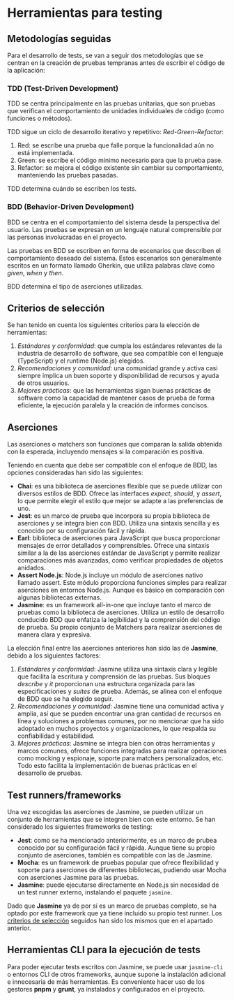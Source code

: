 # Herramientas para testing

## Metodologías seguidas

Para el desarrollo de tests, se van a seguir dos metodologías que se centran en la
creación de pruebas tempranas antes de escribir el código de la aplicación:

### TDD (Test-Driven Development)

TDD se centra principalmente en las pruebas unitarias, que son pruebas que verifican el
comportamiento de unidades individuales de código (como funciones o métodos).

TDD sigue un ciclo de desarrollo iterativo y repetitivo: *Red-Green-Refactor*:
1. Red: se escribe una prueba que falle porque la funcionalidad aún no está implementada.
2. Green: se escribe el código mínimo necesario para que la prueba pase.
3. Refactor: se mejora el código existente sin cambiar su comportamiento, manteniendo las
pruebas pasadas.

TDD determina cuándo se escriben los tests.

### BDD (Behavior-Driven Development)

BDD se centra en el comportamiento del sistema desde la perspectiva del usuario. Las pruebas
se expresan en un lenguaje natural comprensible por las personas involucradas en el proyecto.

Las pruebas en BDD se escriben en forma de escenarios que describen el comportamiento deseado
del sistema. Estos escenarios son generalmente escritos en un formato llamado Gherkin, que
utiliza palabras clave como *given*, *when* y *then*.

BDD determina el tipo de aserciones utilizadas.

## Criterios de selección

Se han tenido en cuenta los siguientes criterios para la elección de herramientas:

1. *Estándares y conformidad*: que cumpla los estándares relevantes de la industria
de desarrollo de software, que sea compatible con el lenguaje (TypeScript) y el runtime
(Node.js) elegidos.
2. *Recomendaciones y comunidad*: una comunidad grande y activa casi siempre
implica un buen soporte y disponibilidad de recursos y ayuda de otros usuarios.
3. *Mejores prácticas*: que las herramientas sigan buenas prácticas de software
como la capacidad de mantener casos de prueba de forma eficiente, la ejecución
paralela y la creación de informes concisos.

## Aserciones

Las aserciones o matchers son funciones que comparan la salida obtenida con
la esperada, incluyendo mensajes si la comparación es positiva.

Teniendo en cuenta que debe ser compatible con el enfoque de BDD, las opciones consideradas
han sido las siguientes:
* **Chai**: es una biblioteca de aserciones flexible que se puede utilizar con diversos estilos de BDD. Ofrece las interfaces *expect*, *should*, y *assert*, lo que permite elegir el estilo
que mejor se adapte a las preferencias de uno.
* **Jest**: es un marco de prueba que incorpora su propia biblioteca de aserciones y se integra bien con BDD. Utiliza una sintaxis sencilla y es conocido por su configuración fácil y rápida.
* **Earl**: biblioteca de aserciones para JavaScript que busca proporcionar mensajes de error detallados y
comprensibles. Ofrece una sintaxis similar a la de las aserciones estándar de JavaScript y permite
realizar comparaciones más avanzadas, como verificar propiedades de objetos anidados.
* **Assert Node.js**: Node.js incluye un módulo de aserciones nativo llamado assert. Este módulo proporciona funciones simples para realizar aserciones en entornos Node.js. Aunque es básico en comparación con algunas bibliotecas externas.
* **Jasmine**: es un framework all-in-one que incluye tanto el marco de pruebas como la biblioteca de
aserciones. Utiliza un estilo de desarrollo conducido BDD que enfatiza la legibilidad y la comprensión
del código de prueba. Su propio conjunto de Matchers para realizar aserciones de manera clara y expresiva.


La elección final entre las aserciones anteriores han sido las de **Jasmine**, debido a los siguientes
factores:
1. *Estándares y conformidad*: Jasmine utiliza una sintaxis clara y legible que facilita la escritura y
comprensión de las pruebas. Sus bloques *describe* y *it* proporcionan una estructura organizada para
las especificaciones y *suites* de prueba. Además, se alinea con el enfoque de BDD que se ha elegido
seguir.
2. *Recomendaciones y comunidad*: Jasmine tiene una comunidad activa y amplia, así que se pueden
encontrar una gran cantidad de recursos en línea y soluciones a problemas comunes, por no mencionar
que ha sido adoptado en muchos proyectos y organizaciones, lo que respalda su confiabilidad y
estabilidad.
3. *Mejores prácticas*: Jasmine se integra bien con otras herramientas y marcos comunes, ofrece
funciones integradas para realizar operaciones como mocking y espionaje, soporte para matchers
personalizados, etc. Todo esto facilita la implementación de buenas prácticas en el desarrollo
de pruebas.

## Test runners/frameworks

Una vez escogidas las aserciones de Jasmine, se pueden utilizar un conjunto de herramientas que se
integren bien con este entorno. Se han considerado los siguientes frameworks de testing:

* **Jest**: como se ha mencionado anteriormente, es un marco de prubea conocido por su configuración
fácil y rápida. Aunque tiene su propio conjunto de aserciones, también es compatible con las de Jasmine.
* **Mocha**: es un framework de pruebas popular que ofrece flexibilidad y soporte para aserciones de
diferentes bibliotecas, pudiendo usar Mocha con aserciones Jasmine para las pruebas.
* **Jasmine**: puede ejecutarse directamente en Node.js sin necesidad de un test runner externo,
instalando el paquete `jasmine`.

Dado que **Jasmine** ya de por sí es un marco de pruebas completo, se ha optado por este framework que
ya tiene incluido su propio test runner. Los [criterios de selección](#aserciones) seguidos han sido los
mismos que en el apartado anterior.

## Herramientas CLI para la ejecución de tests

Para poder ejecutar tests escritos con Jasmine, se puede usar `jasmine-cli` o entornos CLI
de otros frameworks, aunque supone la instalación adicional e innecesaria de más herramientas.
Es conveniente hacer uso de los gestores **pnpm** y **grunt**, ya instalados y configurados
en el proyecto.

